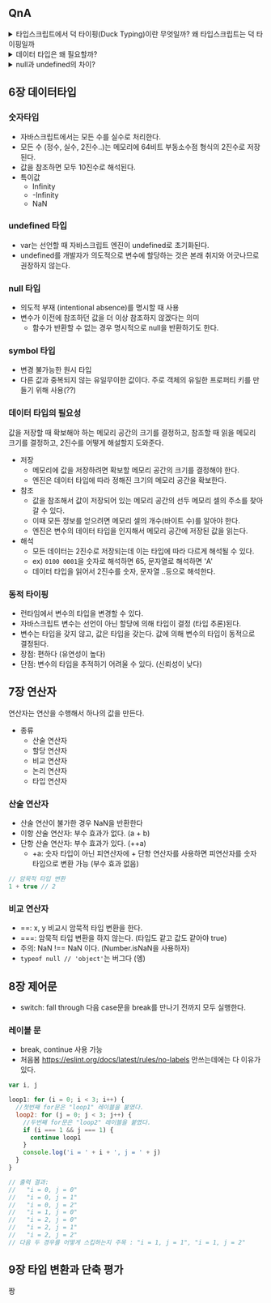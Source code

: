 ## QnA

<details>
<summary>타입스크립트에서 덕 타이핑(Duck Typing)이란 무엇일까? 왜 타입스크립트는 덕 타이핑일까</summary>

</details>

<details>
<summary>데이터 타입은 왜 필요할까?</summary>

</details>

<details>
<summary>null과 undefined의 차이?</summary>

</details>

## 6장 데이터타입

### 숫자타입

- 자바스크립트에서는 모든 수를 실수로 처리한다.
- 모든 수 (정수, 실수, 2진수..)는 메모리에 64비트 부동소수점 형식의 2진수로 저장된다.
- 값을 참조하면 모두 10진수로 해석된다.
- 특이값
  - Infinity
  - -Infinity
  - NaN

### undefined 타입

- var는 선언할 때 자바스크립트 엔진이 undefined로 초기화된다.
- undefined를 개발자가 의도적으로 변수에 할당하는 것은 본래 취지와 어긋나므로 권장하지 않는다.

### null 타입

- 의도적 부재 (intentional absence)를 명시할 때 사용
- 변수가 이전에 참조하던 값을 더 이상 참조하지 않겠다는 의미
  - 함수가 반환할 수 없는 경우 명시적으로 null을 반환하기도 한다.

### symbol 타입

- 변경 불가능한 원시 타입
- 다른 값과 중복되지 않는 유일무이한 값이다. 주로 객체의 유일한 프로퍼티 키를 만들기 위해 사용(??)

### 데이터 타입의 필요성

값을 저장할 때 확보해야 하는 메모리 공간의 크기를 결정하고, 참조할 때 읽을 메모리 크기를 결정하고, 2진수를 어떻게 해설할지 도와준다.

- 저장
  - 메모리에 값을 저장하려면 확보할 메모리 공간의 크기를 결정해야 한다.
  - 엔진은 데이터 타입에 따라 정해진 크기의 메모리 공간을 확보한다.
- 참조
  - 값을 참조해서 값이 저장되어 있는 메모리 공간의 선두 메모리 셀의 주소를 찾아갈 수 있다.
  - 이때 모든 정보를 얻으려면 메모리 셀의 개수(바이트 수)를 알아야 한다.
  - 엔진은 변수의 데이터 타입을 인지해서 메모리 공간에 저장된 값을 읽는다.
- 해석
  - 모든 데이터는 2진수로 저장되는데 이는 타입에 따라 다르게 해석될 수 있다.
  - ex) `0100 0001`을 숫자로 해석하면 65, 문자열로 해석하면 'A'
  - 데이터 타입을 읽어서 2진수를 숫자, 문자열 ..등으로 해석한다.

### 동적 타이핑

- 런타임에서 변수의 타입을 변경할 수 있다.
- 자바스크립트 변수는 선언이 아닌 할당에 의해 타입이 결정 (타입 추론)된다.
- 변수는 타입을 갖지 않고, 값은 타입을 갖는다. 값에 의해 변수의 타입이 동적으로 결정된다.
- 장점: 편하다 (유연성이 높다)
- 단점: 변수의 타입을 추적하기 어려울 수 있다. (신뢰성이 낮다)

## 7장 연산자

연산자는 연산을 수행해서 하나의 값을 만든다.

- 종류
  - 산술 연산자
  - 할당 연산자
  - 비교 연산자
  - 논리 연산자
  - 타입 연산자

### 산술 연산자

- 산술 연산이 불가한 경우 NaN을 반환한다
- 이항 산술 연산자: 부수 효과가 없다. (a + b)
- 단항 산술 연산자: 부수 효과가 있다. (++a)
  - +a: 숫자 타입이 아닌 피연산자에 + 단항 연산자를 사용하면 피연산자를 숫자 타입으로 변환 가능 (부수 효과 없음)

```js
// 암묵적 타입 변환
1 + true // 2
```

### 비교 연산자

- ==: x, y 비교시 암묵적 타입 변환을 한다.
- ===: 암묵적 타입 변환을 하지 않는다. (타입도 같고 값도 같아야 true)
- 주의: NaN !== NaN 이다. (Number.isNaN을 사용하자)
- `typeof null // 'object'`는 버그다 (엥)

## 8장 제어문

- switch: fall through 다음 case문을 break를 만나기 전까지 모두 실행한다.

### 레이블 문

- break, continue 사용 가능
- 처음봄 https://eslint.org/docs/latest/rules/no-labels 안쓰는데에는 다 이유가 있다.

```js
var i, j

loop1: for (i = 0; i < 3; i++) {
  //첫번째 for문은 "loop1" 레이블을 붙였다.
  loop2: for (j = 0; j < 3; j++) {
    //두번째 for문은 "loop2" 레이블을 붙였다.
    if (i === 1 && j === 1) {
      continue loop1
    }
    console.log('i = ' + i + ', j = ' + j)
  }
}

// 출력 결과:
//   "i = 0, j = 0"
//   "i = 0, j = 1"
//   "i = 0, j = 2"
//   "i = 1, j = 0"
//   "i = 2, j = 0"
//   "i = 2, j = 1"
//   "i = 2, j = 2"
// 다음 두 경우를 어떻게 스킵하는지 주목 : "i = 1, j = 1", "i = 1, j = 2"
```

## 9장 타입 변환과 단축 평가

짱
